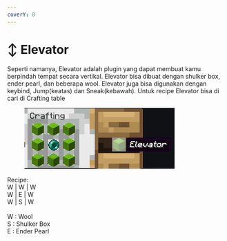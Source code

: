 ```yaml
---
coverY: 0
---
```


# ↕ Elevator

Seperti namanya, Elevator adalah plugin yang dapat membuat kamu berpindah tempat secara vertikal. Elevator bisa dibuat dengan shulker box, ender pearl, dan beberapa wool. Elevator juga bisa digunakan dengan keybind, Jump(keatas) dan Sneak(kebawah). Untuk recipe Elevator bisa di cari di Crafting table

<figure><img src="../../.gitbook/assets/Screenshot (317).png" alt=""><figcaption></figcaption></figure>

Recipe:\
W | W | W\
W | E | W\
W | S | W\
\
W : Wool\
S : Shulker Box \
E : Ender Pearl&#x20;
